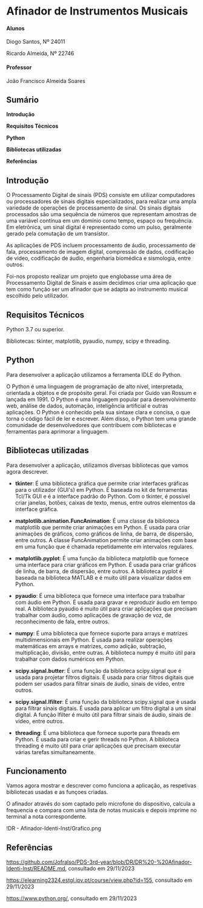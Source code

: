 # Afinador de Instrumentos Musicais

#### Alunos
Diogo Santos, Nº 24011

Ricardo Almeida, Nº 22746
#### Professor
João Francisco Almeida Soares

## Sumário

__Introdução__

__Requisitos Técnicos__

__Python__

__Bibliotecas utilizadas__

__Referências__

## Introdução
O Processamento Digital de sinais (PDS) consiste em utilizar computadores ou processadores de sinais digitais especializados, para realizar uma ampla variedade de operações de processamento de sinal. Os sinais digitais processados são uma sequência de números que representam amostras de uma variável contínua em um domínio como tempo, espaço ou frequência. Em eletrônica, um sinal digital é representado como um pulso, geralmente gerado pela comutação de um transístor. 

As aplicações de PDS incluem processamento de áudio, processamento de fala, processamento de imagem digital, compressão de dados, codificação de vídeo, codificação de áudio, engenharia biomédica e sismologia, entre outros.

Foi-nos proposto realizar um projeto que englobasse uma área de Processamento Digital de Sinais e assim decidimos criar uma aplicação que tem como função ser um afinador que se adapta ao instrumento musical escolhido pelo utilizador.

## Requisitos Técnicos
Python 3.7 ou superior.

Bibliotecas: tkinter, matplotlib, pyaudio, numpy, scipy e threading.

## Python
Para desenvolver a aplicação utilizamos a ferramenta IDLE do Python.

O Python é uma linguagem de programação de alto nível, interpretada, orientada a objetos e de propósito geral. Foi criada por Guido van Rossum e lançada em 1991. O Python é uma linguagem popular para desenvolvimento web, análise de dados, automação, inteligência artificial e outras aplicações. O Python é conhecido pela sua sintaxe clara e concisa, o que torna o código fácil de ler e escrever. Além disso, o Python tem uma grande comunidade de desenvolvedores que contribuem com bibliotecas e ferramentas para aprimorar a linguagem.

## Bibliotecas utilizadas

Para desenvolver a aplicação, utilizamos diversas bibliotecas que vamos agora descrever.

- __tkinter__: É uma biblioteca gráfica que permite criar interfaces gráficas para o utilizador (GUI's) em Python. É baseada no kit de ferramentas Tcl/Tk GUI e é a interface padrão do Python. Com o tkinter, é possivel criar janelas, botões, caixas de texto, menus, entre outros elementos da interface gráfica.

- __matplotlib.animation.FuncAnimation__: É uma classe da biblioteca matplotlib que permite criar animações em Python. É usada para criar animações de gráficos, como gráficos de linha, de barra, de dispersão, entre outros. A classe FuncAnimation permite criar animações com base em uma função que é chamada repetidamente em intervalos regulares.

- __matplotlib.pyplot__: É uma função da biblioteca matplotlib que fornece uma interface para criar gráficos em Python. É usada para criar gráficos de linha, de barra, de dispersão, entre outros. A biblioteca pyplot é baseada na biblioteca MATLAB e é muito útil para visualizar dados em Python.

- __pyaudio__: É uma biblioteca que fornece uma interface para trabalhar com áudio em Python. É usada para gravar e reproduzir áudio em tempo real. A biblioteca pyaudio é muito útil para criar aplicações que precisam trabalhar com áudio, como aplicações de gravação de voz, de reconhecimento de fala, entre outros.

- __numpy__: É uma biblioteca que fornece suporte para arrays e matrizes multidimensionais em Python. É usada para realizar operações matemáticas em arrays e matrizes, como adição, subtração, multiplicação, divisão, entre outras. A biblioteca numpy é muito útil para trabalhar com dados numéricos em Python.

- __scipy.signal.butter__: É uma função da biblioteca scipy.signal que é usada para projetar filtros digitais. É usada para criar filtros digitais que podem ser usados para filtrar sinais de áudio, sinais de vídeo, entre outros.

- __scipy.signal.lfilter__: É uma função da biblioteca scipy.signal que é usada para filtrar sinais digitais. É usada para aplicar um filtro digital a um sinal digital. A função lfilter é muito útil para filtrar sinais de áudio, sinais de vídeo, entre outros.

- __threading__: É uma biblioteca que fornece suporte para threads em Python. É usada para criar e gerir threads no Python. A biblioteca threading é muito útil para criar aplicações que precisam executar várias tarefas simultaneamente.

## Funcionamento

Vamos agora mostrar e descrever como funciona a aplicação, as respetivas bibliotecas usadas e as funçoes criadas.

O afinador através do som captado pelo microfone do dispositivo, calcula a frequencia e compara com uma lista de notas musicais e depois imprime no terminal a nota correspondente.

!DR - Afinador-Identi-Inst/Grafico.png

## Referências

https://github.com/Jofralso/PDS-3rd-year/blob/DR/DR%20-%20Afinador-Identi-Inst/README.md, consultado em 29/11/2023

https://elearning2324.estgl.ipv.pt/course/view.php?id=155, consultado em 29/11/2023

https://www.python.org/, consultado em 29/11/2023
